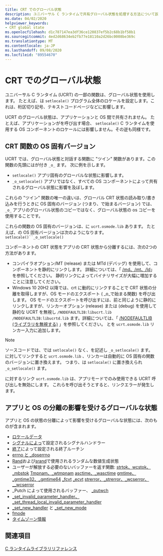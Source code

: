 ```yaml
---
title: CRT でのグローバル状態
description: ユニバーサル C ランタイムで共有グローバル状態を処理する方法について説明します。
ms.date: 04/02/2020
helpviewer_keywords:
- CRT global state
ms.openlocfilehash: d1c787147ea3df36ce120837ef5b2c68b1bf58b1
ms.sourcegitcommit: 4ed2d68634eb2fb77e18110a2d26bc0008be369c
ms.translationtype: MT
ms.contentlocale: ja-JP
ms.lasthandoff: 09/08/2020
ms.locfileid: "89554670"
---
```

# <a name="global-state-in-the-crt"></a>CRT でのグローバル状態

ユニバーサル C ランタイム (UCRT) の一部の関数は、グローバル状態を使用します。 たとえば、は `setlocale()` プログラム全体のロケールを設定します。これは、桁区切り記号、テキストコードページなどに影響します。

UCRT のグローバル状態は、アプリケーションと OS 間で共有されません。 たとえば、アプリケーションがを呼び出す場合、 `setlocale()` C ランタイムを使用する OS コンポーネントのロケールには影響しません。その逆も同様です。

## <a name="os-specific-versions-of-crt-functions"></a>CRT 関数の OS 固有バージョン

UCRT では、グローバル状態と対話する関数に "ツイン" 関数があります。この関数の先頭にはが付き `_o_` ます。 次に例を示します。

- `setlocale()` アプリ固有のグローバルな状態に影響します。
- `_o_setlocale()` アプリではなく、すべての OS コンポーネントによって共有されるグローバル状態に影響を及ぼします。

これらの "ツイン" 関数の唯一の違いは、グローバル CRT 状態の読み取り/書き込みを行うときに OS 固有のバージョン (つまり、で始まるバージョン) では、 `_o_` アプリのグローバル状態のコピーではなく、グローバル状態の os コピーを使用することです。

これらの関数の OS 固有のバージョンは、に `ucrt.osmode.lib` あります。 たとえば、の OS 固有バージョンは次のようになります。 `setlocale()``_o_setlocale()`

コンポーネントの CRT 状態をアプリの CRT 状態から分離するには、次の2つの方法があります。

- コンパイラオプション/MT (release) または MTd (デバッグ) を使用して、コンポーネントを静的にリンクします。 詳細については、「 [/md、/mt、/ld](../build/reference/md-mt-ld-use-run-time-library.md)」を参照してください。 静的リンクによってバイナリサイズが大幅に増加することに注意してください。
- Windows 10 20H2 以降では、crt に動的にリンクすることで CRT 状態の分離を取得しますが、OS モードのエクスポート ( _o_で始まる関数) を呼び出します。 OS モードのエクスポートを呼び出すには、前と同じように静的にリンクしますが、リンカーオプション (release) または (debug) を使用して静的な UCRT を無視し `/NODEFAULTLIB:libucrt.lib` `/NODEFAULTLIB:libucrtd.lib` ます。詳細については、「 [/NODEFAULTLIB (ライブラリを無視する)](../build/reference/nodefaultlib-ignore-libraries.md) 」を参照してください。 とを `ucrt.osmode.lib` リンカー入力に追加します。

> [!Note]
> ソースコードでは、では `setlocale()` なく、を記述し `_o_setlocale()` ます。 に対してリンクすると `ucrt.osmode.lib` 、リンカーは自動的に OS 固有の関数のバージョンに置き換えます。 つまり、は `setlocale()` に置き換えられ `_o_setlocale()` ます。

に対するリンク `ucrt.osmode.lib` は、アプリモードでのみ使用できる UCRT 呼び出しを無効にします。 これらを呼び出そうとすると、リンクエラーが発生します。

## <a name="global-state-affected-by-appos-separation"></a>アプリと OS の分離の影響を受けるグローバルな状態

アプリと OS の状態の分離によって影響を受けるグローバルな状態には、次のものが含まれます。

- [ロケールデータ](locale.md)
- [シグナルによっ](reference/signal.md)て設定されるシグナルハンドラー
- [終了](reference/set-terminate-crt.md)によって設定される終了ルーチン
- [errno と _doserrno](errno-doserrno-sys-errlist-and-sys-nerr.md)
- [Rand](reference/rand.md)および[srand](reference/srand.md)で使用されるランダムな数値生成状態
- ユーザーが解放する必要のないバッファーを返す関数:   [strtok、wcstok、_mbstok](reference/strtok-strtok-l-wcstok-wcstok-l-mbstok-mbstok-l.md) [Tmpnam、_wtmpnam](reference/tempnam-wtempnam-tmpnam-wtmpnam.md) [asctime、_wasctime](reference/asctime-wasctime.md) [gmtime、_gmtime32、_gmtime64](reference/gmtime-gmtime32-gmtime64.md) [_fcvt](reference/fcvt.md) [_ecvt](reference/ecvt.md) [strerror、_strerror、_wcserror、__wcserror](reference/strerror-strerror-wcserror-wcserror.md)
- _Putch によって使用されるバッファー、 [_putwch](reference/putch-putwch.md)
- [_set_invalid_parameter_handler、_set_thread_local_invalid_parameter_handler](reference/set-invalid-parameter-handler-set-thread-local-invalid-parameter-handler.md)
- [_set_new_handler](reference/set-new-handler.md) と [_set_new_mode](reference/set-new-mode.md)
- [fmode](text-and-binary-mode-file-i-o.md)
- [タイムゾーン情報](time-management.md)

## <a name="see-also"></a>関連項目

[C ランタイムライブラリリファレンス](c-run-time-library-reference.md)
